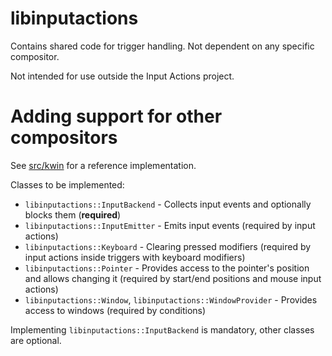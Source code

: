 # libinputactions
Contains shared code for trigger handling. Not dependent on any specific compositor.

Not intended for use outside the Input Actions project.

# Adding support for other compositors
See [src/kwin](/src/kwin) for a reference implementation.

Classes to be implemented:
- ``libinputactions::InputBackend`` - Collects input events and optionally blocks them (**required**)
- ``libinputactions::InputEmitter`` - Emits input events (required by input actions)
- ``libinputactions::Keyboard`` - Clearing pressed modifiers (required by input actions inside triggers with keyboard modifiers)
- ``libinputactions::Pointer`` - Provides access to the pointer's position and allows changing it (required by start/end positions and mouse input actions)
- ``libinputactions::Window``, ``libinputactions::WindowProvider`` - Provides access to windows (required by conditions)

Implementing ``libinputactions::InputBackend`` is mandatory, other classes are optional.